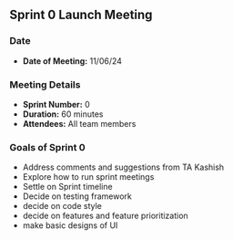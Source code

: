 ## Sprint 0 Launch Meeting

### Date
- **Date of Meeting:** 11/06/24

### Meeting Details
- **Sprint Number:** 0
- **Duration:** 60 minutes
- **Attendees:** All team members
  
### Goals of Sprint 0
- Address comments and suggestions from TA Kashish
- Explore how to run sprint meetings
-  Settle on Sprint timeline
-   Decide on testing framework
-   decide on code style
-   decide on features and feature prioritization
-   make basic designs of UI
